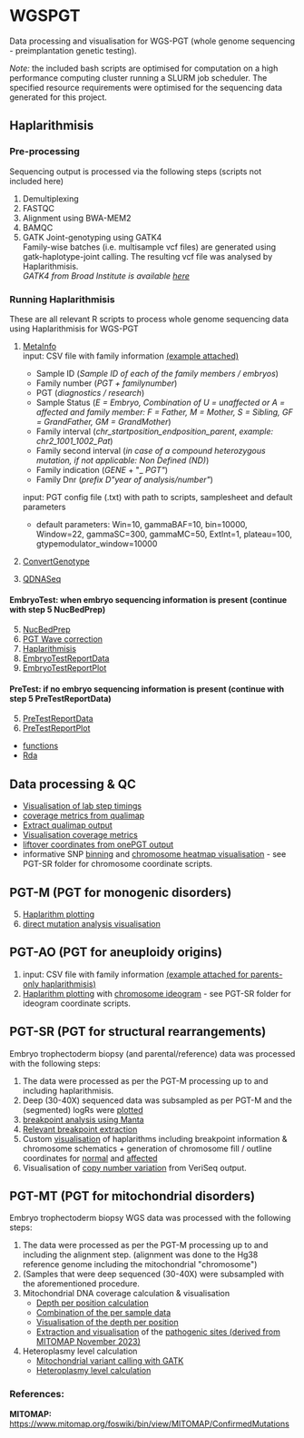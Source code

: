 # WGSPGT
Data processing and visualisation for WGS-PGT (whole genome sequencing - preimplantation genetic testing).

_Note:_ the included bash scripts are optimised for computation on a high performance computing cluster
running a SLURM job scheduler. The specified resource requirements were optimised for the sequencing data
generated for this project.

## Haplarithmisis
### Pre-processing
Sequencing output is processed via the following steps (scripts not included here)
1. Demultiplexing
2. FASTQC
3. Alignment using BWA-MEM2
4. BAMQC
5. GATK Joint-genotyping using GATK4 <br>
   Family-wise batches (i.e. multisample vcf files) are generated using gatk-haplotype-joint calling. The resulting vcf file was analysed by Haplarithmisis. <br>
   _GATK4 from Broad Institute is available [here](https://gatk.broadinstitute.org/hc/en-us)_

   
### Running Haplarithmisis
These are all relevant R scripts to process whole genome sequencing data using Haplarithmisis for WGS-PGT 
1. [MetaInfo](Haplarithmisis/MetaInfo) <br>
   input: CSV file with family information [(example attached)](Haplarithmisis/ExampleSamplesheet.csv)
   + Sample ID (_Sample ID of each of the family members / embryos_)
   + Family number (_PGT + familynumber_)
   + PGT (_diagnostics / research_)
   + Sample Status (_E = Embryo, Combination of U = unaffected or A = affected and family member: F = Father, M = Mother, S = Sibling, GF = GrandFather, GM = GrandMother_)
   + Family interval (_chr_startposition_endposition_parent_, _example: chr2_1001_1002_Pat_)  
   + Family second interval (_in case of a compound heterozygous mutation, if not applicable: Non Defined (ND)_)
   + Family indication (_GENE_ + "_ _PGT"_)
   + Family Dnr (_prefix D"year of analysis/number"_)
   
   input: PGT config file (.txt) with path to scripts, samplesheet and default parameters
   + default parameters: Win=10, gammaBAF=10, bin=10000, Window=22, gammaSC=300, gammaMC=50, ExtInt=1, plateau=100, gtypemodulator_window=10000
   
3. [ConvertGenotype](Haplarithmisis/ConvertGenotype)
4. [QDNASeq](Haplarithmisis/QDNASeq)
#### EmbryoTest: when embryo sequencing information is present (continue with step 5 NucBedPrep)
5. [NucBedPrep](Haplarithmisis/NucBedPrep)
6. [PGT Wave correction](Haplarithmisis/WaveCorrection.sh)
7. [Haplarithmisis](Haplarithmisis/Haplarithmisis)
8. [EmbryoTestReportData](Haplarithmisis/EmbryoTestReportData)
9. [EmbryoTestReportPlot](Haplarithmisis/EmbryoTestReportPlot)

#### PreTest: if no embryo sequencing information is present (continue with step 5 PreTestReportData)
5. [PreTestReportData](Haplarithmisis/PreTestReportData)
6. [PreTestReportPlot](Haplarithmisis/PreTestReportPlot)

+ [functions](Haplarithmisis/functions)
+ [Rda](Haplarithmisis/Rda)

## Data processing & QC
+ [Visualisation of lab step timings](QC/labtimings.R)
+ [coverage metrics from qualimap](QC/qualimap.sh)
+ [Extract qualimap output](QC/QualimapExtraction.R)
+ [Visualisation coverage metrics](QC/CoveragePlots.R)
+ [liftover coordinates from onePGT output](QC/LiftOverhg19.R)
+ informative SNP [binning](QC/binning.R) and [chromosome heatmap visualisation](QC/coverageHeatmap.R) - see PGT-SR folder for chromosome coordinate scripts.

## PGT-M (PGT for monogenic disorders)
5. [Haplarithm plotting](PGT-M/haplarithm.R)
6. [direct mutation analysis visualisation](PGT-M/directMutationPlot.R)


## PGT-AO (PGT for aneuploidy origins)
1. input: CSV file with family information [(example attached for parents-only haplarithmisis)](Haplarithmisis/ExampleSamplesheet_parentsOnlyPGTA.csv)
2. [Haplarithm plotting](PGT-AO/haplarithm.R) with [chromosome ideogram](PGT-AO/ideogram.R) - see PGT-SR folder for ideogram coordinate scripts.


## PGT-SR (PGT for structural rearrangements)
Embryo trophectoderm biopsy (and parental/reference) data was processed with the following steps:
1. The data were processed as per the PGT-M processing up to and including haplarithmisis.
2. Deep (30-40X) sequenced data was subsampled as per PGT-M and the (segmented) logRs were [plotted](PGT-SR/plotLogRs.R)
3. [breakpoint analysis using Manta](PGT-SR/manta.sh)
4. [Relevant breakpoint extraction](PGT-SR/extractBreakpoints.R)
5. Custom [visualisation](PGT-SR/plotSR.R) of haplarithms including breakpoint information & chromosome schematics
       + generation of chromosome fill / outline coordinates for [normal](PGT-SR/normalCoordinates.R) and [affected](PGT-SR/affectedCoordinates.R)
6. Visualisation of [copy number variation](PGT-SR/Veriseq_ggplot.R) from VeriSeq output.

## PGT-MT (PGT for mitochondrial disorders)
Embryo trophectoderm biopsy WGS data was processed with the following steps:  
1. The data were processed as per the PGT-M processing up to and including the alignment step.
    (alignment was done to the Hg38 reference genome including the mitochondrial "chromosome")
2. (Samples that were deep sequenced (30-40X) were subsampled with the aforementioned procedure.
3. Mitochondrial DNA coverage calculation & visualisation
    + [Depth per position calculation](PGT-MT/samtoolsDepth.sh)
    + [Combination of the per sample data](PGT-MT/combineDepths.R)
    + [Visualisation of the depth per position](PGT-MT/circosPlot.R)
    + [Extraction and visualisation](PGT-MT/pathogenicCoverageHistogram.R) of the [pathogenic sites (derived from MITOMAP November 2023)](PGT-MT/pathMITO.csv)
4. Heteroplasmy level calculation
    + [Mitochondrial variant calling with GATK](PGT-MT/gatk.sh)
    + [Heteroplasmy level calculation](PGT-MT/heteroplasmy.R)


### References:
__MITOMAP:__ https://www.mitomap.org/foswiki/bin/view/MITOMAP/ConfirmedMutations
